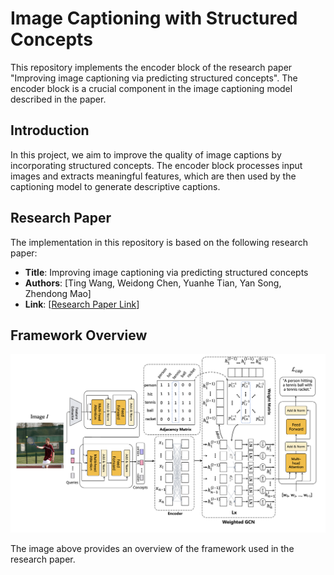 # Image Captioning with Structured Concepts

This repository implements the encoder block of the research paper "Improving image captioning via predicting structured concepts". The encoder block is a crucial component in the image captioning model described in the paper.

## Introduction

In this project, we aim to improve the quality of image captions by incorporating structured concepts. The encoder block processes input images and extracts meaningful features, which are then used by the captioning model to generate descriptive captions.

## Research Paper

The implementation in this repository is based on the following research paper:

- **Title**: Improving image captioning via predicting structured concepts
- **Authors**: [Ting Wang, Weidong Chen, Yuanhe Tian, Yan Song, Zhendong Mao]
- **Link**: [[Research Paper Link](https://arxiv.org/pdf/2311.08223.pdf)]

## Framework Overview

![Framework Overview](framework.png)

The image above provides an overview of the framework used in the research paper.
